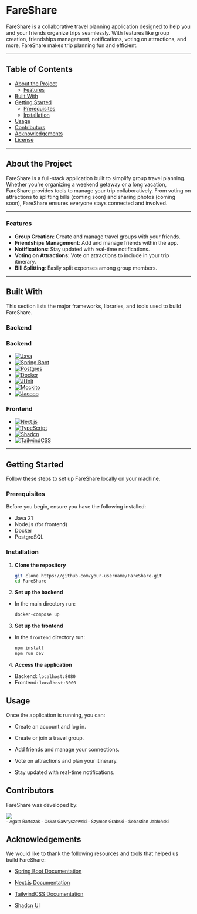 # FareShare

FareShare is a collaborative travel planning application designed to help you and your friends organize trips seamlessly. With features like group creation, friendships management, notifications, voting on attractions, and more, FareShare makes trip planning fun and efficient.

---

## Table of Contents

- [About the Project](#about-the-project)
  - [Features](#features)
- [Built With](#built-with)
- [Getting Started](#getting-started)
  - [Prerequisites](#prerequisites)
  - [Installation](#installation)
- [Usage](#usage)
- [Contributors](#contributors)
- [Acknowledgements](#acknowledgements)
- [License](#license)

---

## About the Project

FareShare is a full-stack application built to simplify group travel planning. Whether you're organizing a weekend getaway or a long vacation, FareShare provides tools to manage your trip collaboratively. From voting on attractions to splitting bills (coming soon) and sharing photos (coming soon), FareShare ensures everyone stays connected and involved.

---

### Features

- **Group Creation**: Create and manage travel groups with your friends.
- **Friendships Management**: Add and manage friends within the app.
- **Notifications**: Stay updated with real-time notifications.
- **Voting on Attractions**: Vote on attractions to include in your trip itinerary.
- **Bill Splitting**: Easily split expenses among group members.

---

## Built With

This section lists the major frameworks, libraries, and tools used to build FareShare.

### Backend

### Backend

- [![Java][Java]][blank]
- [![Spring Boot][Spring Boot]][blank]
- [![Postgres][Postgres]][blank]
- [![Docker][Docker]][blank]
- [![JUnit][JUnit]][blank]
- [![Mockito][Mockito]][blank]
- [![Jacoco][Jacoco]][blank]

### Frontend

- [![Next.js][Next.js]][blank]
- [![TypeScript][TypeScript]][blank]
- [![Shadcn][Shadcn]][blank]
- [![TailwindCSS][TailwindCSS]][blank]

[Java]: https://img.shields.io/badge/Java-ED8B00?style=for-the-badge&logo=openjdk&logoColor=white
[Spring Boot]: https://img.shields.io/badge/Spring_Boot-6DB33F?style=for-the-badge&logo=spring&logoColor=white
[Postgres]: https://img.shields.io/badge/PostgreSQL-316192?style=for-the-badge&logo=postgresql&logoColor=white
[Docker]: https://img.shields.io/badge/Docker-2496ED?style=for-the-badge&logo=docker&logoColor=white
[JUnit]: https://img.shields.io/badge/JUnit-25A162?style=for-the-badge&logo=junit5&logoColor=white
[Mockito]: https://img.shields.io/badge/Mockito-78C257?style=for-the-badge&logo=mockito&logoColor=white
[Jacoco]: https://img.shields.io/badge/JaCoCo-78C257?style=for-the-badge&logo=jacoco&logoColor=white
[Next.js]: https://img.shields.io/badge/Next.js-000000?style=for-the-badge&logo=nextdotjs&logoColor=white
[TypeScript]: https://img.shields.io/badge/TypeScript-3178C6?style=for-the-badge&logo=typescript&logoColor=white
[Shadcn]: https://img.shields.io/badge/shadcn%2Fui-000?logo=shadcnui&logoColor=fff
[TailwindCSS]: https://img.shields.io/badge/Tailwind_CSS-38B2AC?style=for-the-badge&logo=tailwind-css&logoColor=white
[blank]: https://github.com/your-username/your-repo

---

## Getting Started

Follow these steps to set up FareShare locally on your machine.

### Prerequisites

Before you begin, ensure you have the following installed:

- Java 21
- Node.js (for frontend)
- Docker
- PostgreSQL

### Installation

1. **Clone the repository**

   ```bash
   git clone https://github.com/your-username/FareShare.git
   cd FareShare
   ```

2. **Set up the backend**

- In the main directory run:
  ```bash
  docker-compose up
  ```

3. **Set up the frontend**

- In the `frontend` directory run:
  ```bash
  npm install
  npm run dev
  ```

4. **Access the application**

- Backend: `localhost:8080`
- Frontend: `localhost:3000`

## Usage

Once the application is running, you can:

- Create an account and log in.

- Create or join a travel group.

- Add friends and manage your connections.

- Vote on attractions and plan your itinerary.

- Stay updated with real-time notifications.

## Contributors

FareShare was developed by:

<a href="https://github.com/TravelApplication/fare-share/graphs/contributors">
  <img src="https://contrib.rocks/image?repo=TravelApplication/fare-share" />
</a>
<br>
<small>
- Agata Bartczak
- Oskar Gawryszewski
- Szymon Grabski
- Sebastian Jabłoński
</small>

## Acknowledgements

We would like to thank the following resources and tools that helped us build FareShare:

- [Spring Boot Documentation](https://spring.io/projects/spring-boot)

- [Next.js Documentation](https://nextjs.org/docs)

- [TailwindCSS Documentation](https://tailwindcss.com/docs/installation/using-vite)

- [Shadcn UI](https://ui.shadcn.com/)
